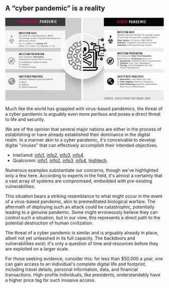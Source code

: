 

## **A “cyber pandemic” is a reality**

![](img/cyberpandemic_is_real.png)  

Much like the world has grappled with virus-based pandemics, the threat of a cyber pandemic is arguably even more perilous and poses a direct threat to life and security.

We are of the opinion that several major nations are either in the process of establishing or have already established their dominance in the digital realm. In a manner akin to a cyber pandemic, it's conceivable to develop digital "viruses" that can effectively accomplish their intended objectives.


- Intel/amd: [info1](https://www.eteknix.com/nsa-may-backdoors-built-intel-amd-processors/), [info2](https://en.wikipedia.org/wiki/Intel_Management_Engine), [info3](https://libreboot.org/faq.html#amd), [info4](https://news.softpedia.com/news/intel-x86-cpus-come-with-a-secret-backdoor-that-nobody-can-touch-or-disable-505347.shtml).
- Qualcomm: [info1](https://www.gsmarena.com/newscomm-49007.php), [info2](https://www.inquisitr.com/4658001/some-smartphones-powered-by-qualcomm-chips-come-with-a-hidden-backdoor/), [info3](https://www.theverge.com/2017/10/15/16479330/oneplus-privacy-complaints-oxygenos-cybersecurity), [info4](https://www.inquisitr.com/4658001/some-smartphones-powered-by-qualcomm-chips-come-with-a-hidden-backdoor/),  [hightech](https://www.chrisdcmoore.co.uk/post/oneplus-analytics/).

Numerous examples substantiate our concerns, though we've highlighted only a few here. According to experts in the field, it's almost a certainty that a vast array of systems are compromised, embedded with pre-existing vulnerabilities.

This situation bears a striking resemblance to what might occur in the event of a virus-based pandemic, akin to premeditated biological warfare. The aftermath of deploying such an attack could be catastrophic, potentially leading to a genuine pandemic. Some might erroneously believe they can control such a situation, but in our view, this represents a direct path to the potential destruction of human civilization.

The threat of a cyber pandemic is similar and is arguably already in place, albeit not yet unleashed in its full capacity. The backdoors and vulnerabilities exist; it's only a question of time and resources before they are exploited on a larger scale.

For those seeking evidence, consider this: for less than $50,000 a year, one can gain access to an individual's complete digital life and footprint, including travel details, personal information, data, and financial transactions. High-profile individuals, like presidents, understandably have a higher price tag for such invasive access.
